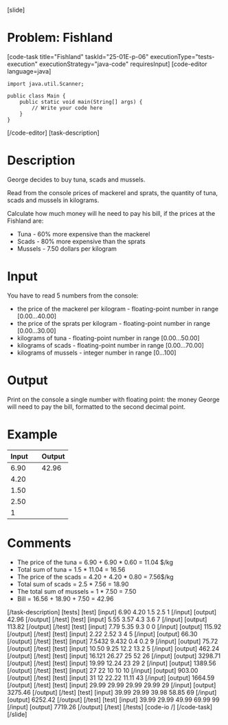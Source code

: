[slide]
# Problem: Fishland
[code-task title="Fishland" taskId="25-01E-p-06" executionType="tests-execution" executionStrategy="java-code" requiresInput]
[code-editor language=java]
```
import java.util.Scanner;

public class Main {
    public static void main(String[] args) {
        // Write your code here
    }
}
```
[/code-editor]
[task-description]
# Description
George decides to buy tuna, scads and mussels. 

Read from the console prices of mackerel and sprats, the quantity of tuna, scads and mussels in kilograms. 

Calculate how much money will he need to pay his bill, if the prices at the Fishland are:
- Tuna - 60% more expensive than the mackerel
- Scads - 80% more expensive than the sprats
- Mussels - 7.50 dollars per kilogram

# Input
You have to read 5 numbers from the console:
- the price of the mackerel per kilogram - floating-point number in range [0.00…40.00]
- the price of the sprats per kilogram - floating-point number in range [0.00…30.00]
- kilograms of tuna - floating-point number in range [0.00…50.00]
- kilograms of scads - floating-point number in range [0.00…70.00]
- kilograms of mussels - integer number in range [0...100]

# Output
Print on the console a single number with floating point: the money George will need to pay the bill, formatted to the second decimal point.

# Example
| Input | | Output |
| --- | --- | --- |
| 6.90 | | 42.96 |
| 4.20 | | |
| 1.50 | | |
| 2.50 | | |
| 1 | | |

# Comments
- The price of the tuna = 6.90 + 6.90 \* 0.60 = 11.04 $/kg
- Total sum of tuna = 1.5 \* 11.04 = 16.56
- The price of the scads = 4.20 + 4.20 \* 0.80 =  7.56$/kg
- Total sum of scads = 2.5 \* 7.56 = 18.90
- The total sum of mussels = 1 \* 7.50 = 7.50
- Bill = 16.56 + 18.90 + 7.50 = 42.96

[/task-description]
[tests]
[test]
[input]
6.90
4.20
1.5
2.5
1
[/input]
[output]
42.96
[/output]
[/test]
[test]
[input]
5.55
3.57
4.3
3.6
7
[/input]
[output]
113.82
[/output]
[/test]
[test]
[input]
7.79
5.35
9.3
0
0
[/input]
[output]
115.92
[/output]
[/test]
[test]
[input]
2.22
2.52
3
4
5
[/input]
[output]
66.30
[/output]
[/test]
[test]
[input]
7.5432
9.432
0.4
0.2
9
[/input]
[output]
75.72
[/output]
[/test]
[test]
[input]
10.50
9.25
12.2
13.2
5
[/input]
[output]
462.24
[/output]
[/test]
[test]
[input]
16.121
26.27
25
52
26
[/input]
[output]
3298.71
[/output]
[/test]
[test]
[input]
19.99
12.24
23
29
2
[/input]
[output]
1389.56
[/output]
[/test]
[test]
[input]
27
22
10
10
10
[/input]
[output]
903.00
[/output]
[/test]
[test]
[input]
31
12
22.22
11.11
43
[/input]
[output]
1664.59
[/output]
[/test]
[test]
[input]
29.99
29.99
29.99
29.99
29
[/input]
[output]
3275.46
[/output]
[/test]
[test]
[input]
39.99
29.99
39.98
58.85
69
[/input]
[output]
6252.42
[/output]
[/test]
[test]
[input]
39.99
29.99
49.99
69.99
99
[/input]
[output]
7719.26
[/output]
[/test]
[/tests]
[code-io /]
[/code-task]
[/slide]